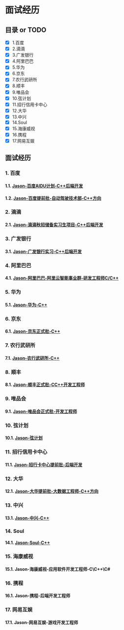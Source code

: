 # 面试经历
## 目录 or TODO
- [x] 1.百度
- [x] 2.滴滴
- [x] 3.广发银行
- [x] 4.阿里巴巴
- [x] 5.华为
- [x] 6.京东
- [x] 7.农行武研所
- [x] 8.顺丰
- [x] 9.唯品会
- [x] 10.弦计划
- [x] 11.招行信用卡中心
- [x] 12.大华
- [x] 13.中兴
- [x] 14.Soul
- [x] 15.海康威视
- [x] 16.携程
- [x] 17.网易互娱
## 面试经历

### 1. 百度

#### 1.1. [Jason-百度AIDU计划-C++后端开发](https://github.com/CNJasonChio/Interview-oriented-Notes/blob/master/6.%20Interview-experience/%E7%99%BE%E5%BA%A6/Readme.md)

#### 1.2. [Jason-百度提前批-自动驾驶技术部-C++方向](https://github.com/CNJasonChio/Interview-oriented-Notes/blob/master/6.%20Interview-experience/%E7%99%BE%E5%BA%A6/Readme.md)

### 2. 滴滴

#### 2.1. [Jason-滴滴秋招储备实习生项目-C++后端开发](https://github.com/CNJasonChio/Interview-oriented-Notes/blob/master/6.%20Interview-experience/%E6%BB%B4%E6%BB%B4/Readme.md)

### 3. 广发银行

#### 3.1. [Jason-广发银行实习-C++后端开发](https://github.com/CNJasonChio/Interview-oriented-Notes/blob/master/6.%20Interview-experience/%E5%B9%BF%E5%8F%91%E9%93%B6%E8%A1%8C/Readme.md)

### 4. 阿里巴巴

#### 4.1. [Jason-阿里巴巴-阿里云智能事业群-研发工程师C/C++](https://github.com/CNJasonChio/Interview-oriented-Notes/blob/master/6.%20Interview-experience/%E9%98%BF%E9%87%8C%E5%B7%B4%E5%B7%B4/Readme.md)

### 5. 华为

#### 5.1. [Jason-华为-C++](https://github.com/CNJasonChio/Interview-oriented-Notes/blob/master/6.%20Interview-experience/%E5%8D%8E%E4%B8%BA/Readme.md)

### 6. 京东

#### 6.1. [Jason-京东正式批-C++](https://github.com/CNJasonChio/Interview-oriented-Notes/blob/master/6.%20Interview-experience/%E4%BA%AC%E4%B8%9C/Readme.md)

### 7. 农行武研所

#### 7.1. [Jason-农行武研所-C++](https://github.com/CNJasonChio/Interview-oriented-Notes/blob/master/6.%20Interview-experience/%E5%86%9C%E8%A1%8C%E6%AD%A6%E7%A0%94%E6%89%80/Readme.md)

### 8. 顺丰

#### 8.1. [Jason-顺丰正式批-CC++开发工程师](https://github.com/CNJasonChio/Interview-oriented-Notes/blob/master/6.%20Interview-experience/%E9%A1%BA%E4%B8%B0/Readme.md)

### 9. 唯品会

#### 9.1. [Jason-唯品会正式批-开发工程师](https://github.com/CNJasonChio/Interview-oriented-Notes/blob/master/6.%20Interview-experience/%E5%94%AF%E5%93%81%E4%BC%9A/Readme.md)

### 10. 弦计划

#### 10.1. [Jason-弦计划](https://github.com/CNJasonChio/Interview-oriented-Notes/blob/master/6.%20Interview-experience/%E5%BC%A6%E8%AE%A1%E5%88%92/Readme.md)

### 11. 招行信用卡中心

#### 11.1. [Jason-招行卡中心提前批-后端开发](https://github.com/CNJasonChio/Interview-oriented-Notes/blob/master/6.%20Interview-experience/%E6%8B%9B%E8%A1%8C%E4%BF%A1%E7%94%A8%E5%8D%A1%E4%B8%AD%E5%BF%83/Readme.md)

### 12. 大华

#### 12.1. [Jason-大华提前批-大数据工程师-C++方向](https://github.com/CNJasonChio/Interview-oriented-Notes/blob/master/6.%20Interview-experience/%E6%B5%99%E6%B1%9F%E5%A4%A7%E5%8D%8E/Readme.md)

### 13. 中兴

#### 13.1. [Jason-中兴-C++](https://github.com/CNJasonChio/Interview-oriented-Notes/blob/master/6.%20Interview-experience/%E4%B8%AD%E5%85%B4/Readme.md)

### 14. Soul

#### 14.1. [Jason-Soul-C++](https://github.com/CNJasonChio/Interview-oriented-Notes/blob/master/6.%20Interview-experience/soul/Readme.md)

### 15. 海康威视

#### 15.1. Jason-海康威视-应用软件开发工程师-C\C++\C#

### 16. 携程

#### 16.1. Jason-携程-后端开发工程师

### 17. 网易互娱

#### 17.1. Jason-网易互娱-游戏开发工程师
